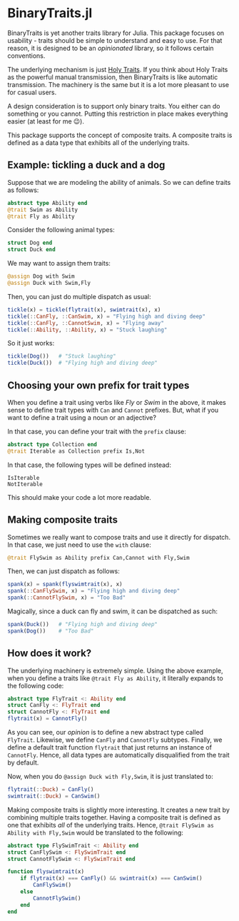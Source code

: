 # BinaryTraits.jl

BinaryTraits is yet another traits library for Julia.  This package focuses on usability - traits should be simple to understand and easy to use.  For that reason, it is designed to be an *opinionated* library, so it follows certain conventions.

The underlying mechanism is just [Holy Traits](https://ahsmart.com/pub/holy-traits-design-patterns-and-best-practice-book.html).  If you think about Holy Traits as the powerful manual transmission, then BinaryTraits is like automatic transmission.  The machinery is the same but it is a lot more pleasant to use for casual users.

A design consideration is to support only binary traits.  You either can do something or you cannot.  Putting this restriction in place makes everything easier (at least for me 😉).

This package supports the concept of composite traits.  A composite traits is defined as a data type that exhibits all of the underlying traits.

## Example: tickling a duck and a dog

Suppose that we are modeling the ability of animals.  So we can define traits as follows:

```julia
abstract type Ability end
@trait Swim as Ability
@trait Fly as Ability
```

Consider the following animal types:

```julia
struct Dog end
struct Duck end
```

We may want to assign them traits:

```julia
@assign Dog with Swim
@assign Duck with Swim,Fly
```

Then, you can just do multiple dispatch as usual:

```julia
tickle(x) = tickle(flytrait(x), swimtrait(x), x)
tickle(::CanFly, ::CanSwim, x) = "Flying high and diving deep"
tickle(::CanFly, ::CannotSwim, x) = "Flying away"
tickle(::Ability, ::Ability, x) = "Stuck laughing"
```

So it just works:

```julia
tickle(Dog())   # "Stuck laughing"
tickle(Duck())  # "Flying high and diving deep"
```

## Choosing your own prefix for trait types

When you define a trait using verbs like *Fly* or *Swim* in the above, it makes sense to define trait types with `Can` and `Cannot` prefixes.  But, what if you want to define a trait using a noun or an adjective?

In that case, you can define your trait with the `prefix` clause:

```julia
abstract type Collection end
@trait Iterable as Collection prefix Is,Not
```

In that case, the following types will be defined instead:
```
IsIterable
NotIterable
```

This should make your code a lot more readable.

## Making composite traits

Sometimes we really want to compose traits and use it directly for dispatch.  In that case, we just need to use the `with` clause:

```julia
@trait FlySwim as Ability prefix Can,Cannot with Fly,Swim
```

Then, we can just dispatch as follows:

```julia
spank(x) = spank(flyswimtrait(x), x)
spank(::CanFlySwim, x) = "Flying high and diving deep"
spank(::CannotFlySwim, x) = "Too Bad"
```

Magically, since a duck can fly and swim, it can be dispatched as such:

```julia
spank(Duck())   # "Flying high and diving deep"
spank(Dog())    # "Too Bad"
```

## How does it work?

The underlying machinery is extremely simple. Using the above example, when you define a traits like `@trait Fly as Ability`, it literally expands to the following code:

```julia
abstract type FlyTrait <: Ability end
struct CanFly <: FlyTrait end
struct CannotFly <: FlyTrait end
flytrait(x) = CannotFly()
```

As you can see, our *opinion* is to define a new abstract type called  `FlyTrait`.  Likewise, we define `CanFly` and `CannotFly` subtypes.  Finally, we define a default trait function `flytrait` that just returns an instance of `CannotFly`.  Hence, all data types are automatically disqualified from the trait by default.

Now, when you do `@assign Duck with Fly,Swim`, it is just translated to:

```julia
flytrait(::Duck) = CanFly()
swimtrait(::Duck) = CanSwim()
```

Making composite traits is slightly more interesting.  It creates a new trait by combining multiple traits together.  Having a composite trait is defined as one that exhibits *all* of the underlying traits.  Hence, `@trait FlySwim as Ability with Fly,Swim` would be translated to the following:

```julia
abstract type FlySwimTrait <: Ability end
struct CanFlySwim <: FlySwimTrait end
struct CannotFlySwim <: FlySwimTrait end

function flyswimtrait(x)
    if flytrait(x) === CanFly() && swimtrait(x) === CanSwim()
        CanFlySwim()
    else
        CannotFlySwim()
    end
end
```
